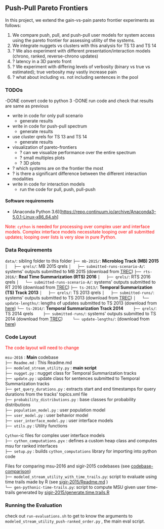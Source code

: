 
## Push-Pull Pareto Frontiers

In this project, we extend the gain-vs-pain pareto frontier experiments as follows:
1. We compare push, pull, and push-pull user models for system access using the pareto frontier for assessing utility of the systems.
2. We integrate nuggets vs clusters with this analysis for TS 13 and TS 14
3. ? We also experiment with different presentation/interaction models (chrono, ranked, reverse-chrono updates)
4. ? latency in a 3D pareto front
5. ? We experiment with differing levels of verbosity (binary vs true vs estimated); true verbosity may vastly increase pain
6. ? what about including vs. not including sentences in the pool

### TODOs
-DONE convert code to python 3
-DONE run code and check that results are same as previous
- write in code for only pull scenario
    - generate results
- write in code for push-pull spectrum
    - generate results 
- use cluster qrels for TS 13 and TS 14
    - generate results
- visualization of pareto-frontiers
    - ? can we visualize performance over the entire spectrum  
    - ? small multiples plots
    - ? 3D plots
- ? which systems are on the frontier the most 
- ? is there a significant difference between the different interaction modalities
- write in code for interaction models
    - run the code for pull, push, pull-push    
    
#### Software requirements
- (Anaconda Python 3.6)[https://repo.continuum.io/archive/Anaconda3-5.0.1-Linux-x86_64.sh]

<span style="color:red"> Note: ```cython``` is needed for processing over complex user and interface models. 
Complex interface models necessitate looping over all submitted updates; looping over lists is very slow in pure Python. </span>

### Data Requirements

```data/```: sibling folder to this folder
```├── mb-2015/```: **Microblog Track (MB) 2015**
```│   ├── qrels/```: MB 2015 qrels
```│   ├── submitted-runs-scenario-A/```: systems' outputs submitted to MB 2015 (download from [TREC](http://trec.nist.gov))
```├── rts-2016/```: **Real Time Summarization (RTS) 2016**
```│   ├── qrels/```: RTS 2016 qrels
```│   └── submitted-runs-scenario-A/```: systems' outputs submitted to RT 2016 (download from [TREC](http://trec.nist.gov))
```├── ts-2013/```: **Temporal Summarization (TS) Track 2013** 
```│   ├── qrels/```: TS 2013 qrels
```│   ├── submitted-runs/```: systems' outputs submitted to TS 2013 (download from [TREC](http://trec.nist.gov))
```│   └── update-lengths/```: lengths of updates submitted to TS 2013 (download from [here](https://cs.uwaterloo.ca/~gbaruah/ts-2013-update-lengths.html))
```└── ts-2014/```: **Temporal Summarization Track 2014**
```    ├── qrels/```: TS 2014 qrels
```    ├── submitted-runs/```: systems' outputs submitted to TS 2014 (download from [TREC](http://trec.nist.gov))
```    └── update-lengths/```: (download from [here](https://cs.uwaterloo.ca/~gbaruah/ts-2014-update-lengths.html))


### Code Layout

<span style="color:red">The code layout will need to change</span>


```msu-2016``` : **Main** codebase <br>
```├── Readme.md``` : This Readme.md <br>
```├── modeled_stream_utility.py``` : **main script** <br>
```├── nugget.py``` : nugget class for Temporal Summarization tracks <br>
```├── update.py``` : update class for sentences submitted to Temporal Summarization tracks <br>
```├── get_query_durations.py``` : extracts start and end timestamps for query durations from the tracks' topics.xml file <br>
```├── probability_distributions.py``` : base classes for probability distributions <br>
```├── population_model.py``` : user population model <br>
```├── user_model.py``` : user behavior model <br>
```├── user_interface_model.py``` : user interface models <br>
```├── utils.py``` : Utility functions  <br>

```Cython```-ic files for complex user interface models <br>
```├── cython_computations.pyx``` : defines a custom heap class and computes msu for ranked interfaces  <br>
```├── setup.py``` : builds ```cython_computations``` library for importing into python code  <br>

Files for comparing msu-2016 and sigir-2015 codebases (see [codebase-comparison](#Codebase-comparison))  <br>
```├── modeled_stream_utility_with_time_trails.py```: script to evaluate using time trails made by R (see [sigir-2015/Readme.md](../sigir-2015/Readme.md) ) <br>
```└── gen-pythonic-time-trails.py```: script to compute MSU given user time-trails generated by [sigir-2015/generate.time.trails.R](../sigir-2015/generate.time.trails.R)  <br>


### Running the Evaluation

check out ```run-evaluations.sh``` to get to know the arguments to ```modeled_stream_utility_push-ranked_order.py``` , the main eval script.
